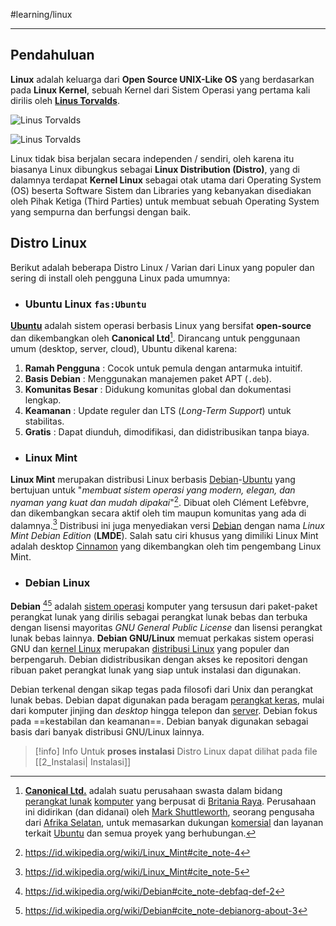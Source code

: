 #learning/linux 

---

## Pendahuluan

**Linux** adalah keluarga dari **Open Source UNIX-Like OS** yang berdasarkan pada **Linux Kernel**, sebuah Kernel dari Sistem Operasi yang pertama kali dirilis oleh [**Linus Torvalds**](https://en.wikipedia.org/wiki/Linus_Torvalds). 

![Linus Torvalds](https://upload.wikimedia.org/wikipedia/commons/e/e8/Lc3_2018_%28263682303%29_%28cropped%29.jpeg)

![Linus Torvalds](https://cdn1.techbang.com/system/excerpt_images/9858/special_headline/115b203ae9efa93c77b9b3f4e9b5b6b9.jpg?1340180490)

Linux tidak bisa berjalan secara independen / sendiri, oleh karena itu biasanya Linux dibungkus sebagai **Linux Distribution (Distro)**, yang di dalamnya terdapat **Kernel Linux** sebagai otak utama dari Operating System (OS) beserta Software Sistem dan Libraries yang kebanyakan disediakan oleh Pihak Ketiga (Third Parties) untuk membuat sebuah Operating System yang sempurna dan berfungsi dengan baik.

## Distro Linux

Berikut adalah beberapa Distro Linux / Varian dari Linux yang populer dan sering di install oleh pengguna Linux pada umumnya:

- ### Ubuntu Linux `fas:Ubuntu`

[**Ubuntu**](https://ubuntu.com/) adalah sistem operasi berbasis Linux yang bersifat **open-source** dan dikembangkan oleh **Canonical Ltd**[^1]. Dirancang untuk penggunaan umum (desktop, server, cloud), Ubuntu dikenal karena:
1. **Ramah Pengguna** : Cocok untuk pemula dengan antarmuka intuitif.
2. **Basis Debian** : Menggunakan manajemen paket APT (`.deb`).
3. **Komunitas Besar** : Didukung komunitas global dan dokumentasi lengkap.
4. **Keamanan** : Update reguler dan LTS (_Long-Term Support_) untuk stabilitas.
5. **Gratis** : Dapat diunduh, dimodifikasi, dan didistribusikan tanpa biaya.

- ### Linux Mint 

**Linux Mint** merupakan distribusi Linux berbasis [Debian](https://id.wikipedia.org/wiki/Debian "Debian")-[Ubuntu](https://id.wikipedia.org/wiki/Ubuntu "Ubuntu") yang bertujuan untuk "*membuat sistem operasi yang modern, elegan, dan nyaman yang kuat dan mudah dipakai*"[^2]. Dibuat oleh Clément Lefèbvre, dan dikembangkan secara aktif oleh tim maupun komunitas yang ada di dalamnya.[^3] Distribusi ini juga menyediakan versi [Debian](https://id.wikipedia.org/wiki/Debian "Debian") dengan nama _Linux Mint Debian Edition_ (**LMDE**). Salah satu ciri khusus yang dimiliki Linux Mint adalah desktop [Cinnamon](https://id.wikipedia.org/wiki/Cinnamon_\(perangkat_lunak\) "Cinnamon (perangkat lunak)") yang dikembangkan oleh tim pengembang Linux Mint.

- ### Debian Linux

**Debian** [^4][^5] adalah [sistem operasi](https://id.wikipedia.org/wiki/Sistem_operasi "Sistem operasi") komputer yang tersusun dari paket-paket perangkat lunak yang dirilis sebagai perangkat lunak bebas dan terbuka dengan lisensi mayoritas _GNU General Public License_ dan lisensi perangkat lunak bebas lainnya. **Debian GNU/Linux** memuat perkakas sistem operasi GNU dan [kernel Linux](https://id.wikipedia.org/wiki/Kernel_Linux "Kernel Linux") merupakan [distribusi Linux](https://id.wikipedia.org/wiki/Distribusi_Linux "Distribusi Linux") yang populer dan berpengaruh. Debian didistribusikan dengan akses ke repositori dengan ribuan paket perangkat lunak yang siap untuk instalasi dan digunakan.

Debian terkenal dengan sikap tegas pada filosofi dari Unix dan perangkat lunak bebas. Debian dapat digunakan pada beragam [perangkat keras](https://id.wikipedia.org/wiki/Perangkat_keras "Perangkat keras"), mulai dari komputer jinjing dan _desktop_ hingga telepon dan [server](https://id.wikipedia.org/wiki/Peladen "Peladen"). Debian fokus pada ==kestabilan dan keamanan==. Debian banyak digunakan sebagai basis dari banyak distribusi GNU/Linux lainnya.


> [!info] Info
> Untuk **proses instalasi** Distro Linux dapat dilihat pada file [[2_Instalasi| Instalasi]]


[^1]: [**Canonical Ltd.**](https://id.wikipedia.org/wiki/Canonical_Ltd.#cite_note-6) adalah suatu perusahaan swasta dalam bidang [perangkat lunak](https://id.wikipedia.org/wiki/Perangkat_lunak "Perangkat lunak") [komputer](https://id.wikipedia.org/wiki/Komputer "Komputer") yang berpusat di [Britania Raya](https://id.wikipedia.org/wiki/Britania_Raya "Britania Raya"). Perusahaan ini didirikan (dan didanai) oleh [Mark Shuttleworth](https://id.wikipedia.org/wiki/Mark_Shuttleworth "Mark Shuttleworth"), seorang pengusaha dari [Afrika Selatan](https://id.wikipedia.org/wiki/Afrika_Selatan "Afrika Selatan"), untuk memasarkan dukungan [komersial](https://id.wikipedia.org/wiki/Komersial "Komersial") dan layanan terkait [Ubuntu](https://id.wikipedia.org/wiki/Ubuntu "Ubuntu") dan semua proyek yang berhubungan.

[^2]: https://id.wikipedia.org/wiki/Linux_Mint#cite_note-4

[^3]: https://id.wikipedia.org/wiki/Linux_Mint#cite_note-5

[^4]: https://id.wikipedia.org/wiki/Debian#cite_note-debfaq-def-2

[^5]: https://id.wikipedia.org/wiki/Debian#cite_note-debianorg-about-3
